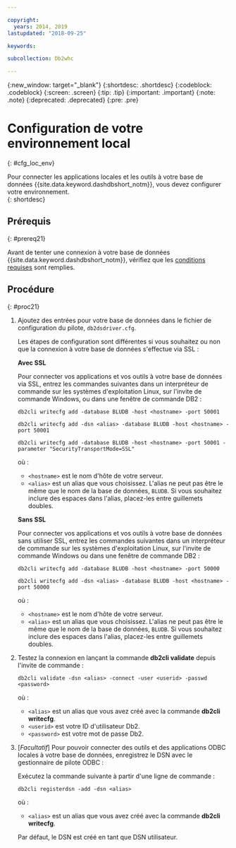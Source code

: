 ```yaml
---

copyright:
  years: 2014, 2019
lastupdated: "2018-09-25"

keywords:

subcollection: Db2whc

---
```


<!-- Attribute definitions --> 
{:new_window: target="_blank"}
{:shortdesc: .shortdesc}
{:codeblock: .codeblock}
{:screen: .screen}
{:tip: .tip}
{:important: .important}
{:note: .note}
{:deprecated: .deprecated}
{:pre: .pre}

# Configuration de votre environnement local
{: #cfg_loc_env}

Pour connecter les applications locales et les outils à votre base de données {{site.data.keyword.dashdbshort_notm}}, vous devez configurer votre environnement.  
{: shortdesc}

## Prérequis
{: #prereq21}

Avant de tenter une connexion à votre base de données {{site.data.keyword.dashdbshort_notm}}, vérifiez que les [conditions requises](/docs/services/Db2whc/connecting/connecting.html#prereqs) sont remplies.

<!-- 1. Install the Db2 driver package for your operating system.

   - [Installing on Windows](install_win.html)
   - [Installing on Linux or PowerLinux](install_linux.html)
   - [Installing on Mac OS X](install_mac.html)
2. Decide whether or not you will be using Secure Sockets Layer (SSL) to connect to your database.
3. Collect database details and connect credentials, including the host name of your server, and your database user ID and password. -->

## Procédure
{: #proc21}

1. Ajoutez des entrées pour votre base de données dans le fichier de configuration du pilote, `db2dsdriver.cfg`.

   Les étapes de configuration sont différentes si vous souhaitez ou non que la connexion à votre base de données s'effectue via SSL :

   **Avec SSL**

   Pour connecter vos applications et vos outils à votre base de données via SSL, entrez les commandes suivantes dans un interpréteur de commande sur les systèmes d'exploitation Linux, sur l'invite de commande Windows, ou dans une fenêtre de commande DB2 : 

   `db2cli writecfg add -database BLUDB -host <hostname> -port 50001`

   `db2cli writecfg add -dsn <alias> -database BLUDB -host <hostname> -port 50001`

   `db2cli writecfg add -database BLUDB -host <hostname> -port 50001 -parameter "SecurityTransportMode=SSL"`

    où :

   - `<hostname>` est le nom d'hôte de votre serveur.
   - `<alias>` est un alias que vous choisissez. L'alias ne peut pas être le même que le nom de la base de données, `BLUDB`. Si vous souhaitez inclure des espaces dans l'alias, placez-les entre guillemets doubles.

   **Sans SSL**

   Pour connecter vos applications et vos outils à votre base de données sans utiliser SSL, entrez les commandes suivantes dans un interpréteur de commande sur les systèmes d'exploitation Linux, sur l'invite de commande Windows ou dans une fenêtre de commande DB2 : 

   `db2cli writecfg add -database BLUDB -host <hostname> -port 50000`

   `db2cli writecfg add -dsn <alias> -database BLUDB -host <hostname> -port 50000`

    où :

   - `<hostname>` est le nom d'hôte de votre serveur.
   - `<alias>` est un alias que vous choisissez. L'alias ne peut pas être le même que le nom de la base de données, `BLUDB`. Si vous souhaitez inclure des espaces dans l'alias, placez-les entre guillemets doubles.

2. Testez la connexion en lançant la commande **db2cli validate** depuis l'invite de commande :

   `db2cli validate -dsn <alias> -connect -user <userid> -passwd <password>`

   où : 
   
   - `<alias>` est un alias que vous avez créé avec la commande **db2cli writecfg**.
   - `<userid>` est votre ID d'utilisateur Db2.
   - `<password>` est votre mot de passe Db2.

3. [*Facultatif*] Pour pouvoir connecter des outils et des applications ODBC locales à votre base de données, enregistrez le DSN avec le gestionnaire de pilote ODBC :
 
   Exécutez la commande suivante à partir d'une ligne de commande : 

   `db2cli registerdsn -add -dsn <alias>`

   où : 

   - `<alias>` est un alias que vous avez créé avec la commande **db2cli writecfg**.

   Par défaut, le DSN est créé en tant que DSN utilisateur.

